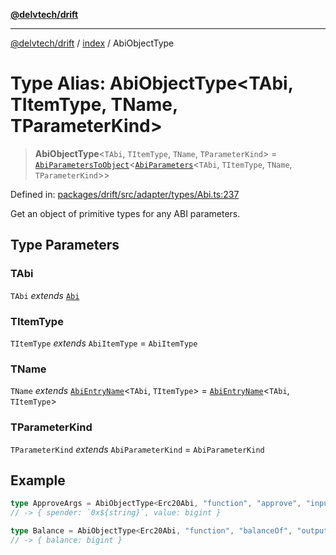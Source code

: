 [**@delvtech/drift**](../../README.md)

***

[@delvtech/drift](../../README.md) / [index](../README.md) / AbiObjectType

# Type Alias: AbiObjectType\<TAbi, TItemType, TName, TParameterKind\>

> **AbiObjectType**\<`TAbi`, `TItemType`, `TName`, `TParameterKind`\> = [`AbiParametersToObject`](AbiParametersToObject.md)\<[`AbiParameters`](AbiParameters.md)\<`TAbi`, `TItemType`, `TName`, `TParameterKind`\>\>

Defined in: [packages/drift/src/adapter/types/Abi.ts:237](https://github.com/delvtech/drift/blob/95370f81f9813e8d583ed884b0b07657be0d8f2c/packages/drift/src/adapter/types/Abi.ts#L237)

Get an object of primitive types for any ABI parameters.

## Type Parameters

### TAbi

`TAbi` *extends* [`Abi`](Abi.md)

### TItemType

`TItemType` *extends* `AbiItemType` = `AbiItemType`

### TName

`TName` *extends* [`AbiEntryName`](AbiEntryName.md)\<`TAbi`, `TItemType`\> = [`AbiEntryName`](AbiEntryName.md)\<`TAbi`, `TItemType`\>

### TParameterKind

`TParameterKind` *extends* `AbiParameterKind` = `AbiParameterKind`

## Example

```ts
type ApproveArgs = AbiObjectType<Erc20Abi, "function", "approve", "inputs">;
// -> { spender: `0x${string}`, value: bigint }

type Balance = AbiObjectType<Erc20Abi, "function", "balanceOf", "outputs">;
// -> { balance: bigint }
```
